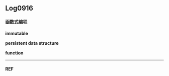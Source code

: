## Log0916

#### 函数式编程

**immutable**

**persistent data structure**

**function**

****

#### REF

